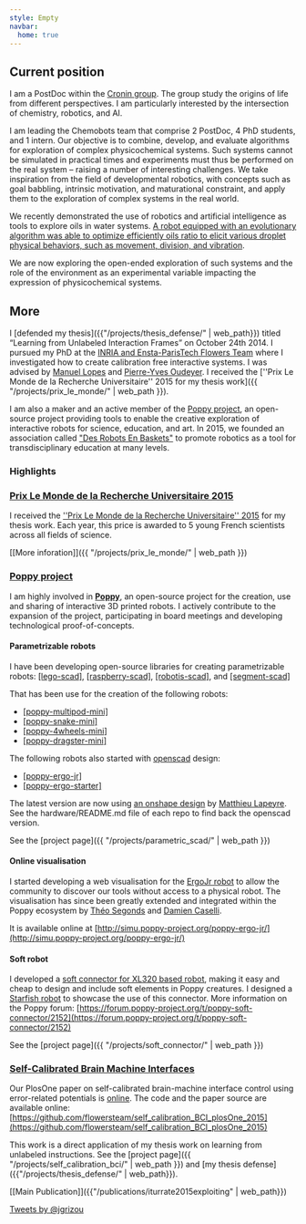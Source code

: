 ```yaml
---
style: Empty
navbar:
  home: true
---
```


<div class="container">
<div class="row">

<div class="col-sm-8 col-md-8">

## Current position

I am a PostDoc within the [Cronin group](http://www.chem.gla.ac.uk/cronin/). The group study the origins of life from different perspectives. I am particularly interested by the intersection of chemistry, robotics, and AI.

I am leading the Chemobots team that comprise 2 PostDoc, 4 PhD students, and 1 intern. Our objective is to combine, develop, and evaluate algorithms for exploration of complex physicochemical systems. Such systems cannot be simulated in practical times and experiments must thus be performed on the real system – raising a number of interesting challenges. We take inspiration from the field of developmental robotics, with concepts such as goal babbling, intrinsic motivation, and maturational constraint, and apply them to the exploration of complex systems in the real world.

We recently demonstrated the use of robotics and artificial intelligence as tools to explore oils in water systems. [A robot equipped with an evolutionary algorithm was able to optimize efficiently oils ratio to elicit various droplet physical behaviors, such as movement, division, and vibration]((http://www.nature.com/ncomms/2014/141208/ncomms6571/full/ncomms6571.html)).

We are now exploring the open-ended exploration of such systems and the role of the environment as an experimental variable impacting the expression of physicochemical systems.

## More

I [defended my thesis]({{"/projects/thesis_defense/" | web_path}}) titled “Learning from Unlabeled Interaction Frames” on October 24th 2014. I pursued my PhD at the [INRIA and Ensta-ParisTech Flowers Team](https://flowers.inria.fr/) where I investigated how to create calibration free interactive systems. I was advised by [Manuel Lopes](https://flowers.inria.fr/mlopes/) and [Pierre-Yves Oudeyer](http://www.pyoudeyer.com/). I received the [''Prix Le Monde de la Recherche Universitaire'' 2015 for my thesis work]({{ "/projects/prix_le_monde/" | web_path }}).

I am also a maker and an active member of the [Poppy project](https://www.poppy-project.org/), an open-source project providing tools to enable the creative exploration of interactive robots for science, education, and art. In 2015, we founded an association called ["Des Robots En Baskets"](https://github.com/desrobotsenbaskets/docs) to promote robotics as a tool for transdisciplinary education at many levels.

### Highlights


<div class="panel panel-danger">
  <div class="panel-heading">
  <a class="panel-title btn-block" href="{{ "/projects/prix_le_monde/" | web_path }}"><h3 class="panel-title">Prix Le Monde de la Recherche Universitaire 2015</h3> </a>
  </div>
  <div class="panel-body panel-body">

I received the [''Prix Le Monde de la Recherche Universitaire'' 2015](http://www.lemonde.fr/kiosque/recherche/laureats/prix-recherche-laureats-2015.html) for my thesis work. Each year, this price is awarded to 5 young French scientists across all fields of science.

[[More inforation]]({{ "/projects/prix_le_monde/" | web_path }})

  </div>
</div>

<div class="panel panel-primary">
  <div class="panel-heading">
  <a class="panel-title btn-block" href="https://www.poppy-project.org/"><h3 class="panel-title">Poppy project</h3> </a>
  </div>
  <div class="panel-body panel-body">

I am highly involved in **[Poppy](https://www.poppy-project.org/)**, an open-source project for the creation, use and sharing of interactive 3D printed robots. I actively contribute to the expansion of the project, participating in board meetings and developing technological proof-of-concepts.

#### Parametrizable robots

I have been developing open-source libraries for creating parametrizable robots: [[lego-scad]](https://github.com/jgrizou/lego-scad), [[raspberry-scad]](https://github.com/jgrizou/raspberry-scad), [[robotis-scad]](https://github.com/jgrizou/robotis-scad), and [[segment-scad]](https://github.com/jgrizou/segment-scad)

That has been use for the creation of the following robots:

- [[poppy-multipod-mini]](https://github.com/poppy-project/poppy-multipod-mini)
- [[poppy-snake-mini]](https://github.com/poppy-project/poppy-snake-mini)
- [[poppy-4wheels-mini]](https://github.com/poppy-project/poppy-4wheels-mini)
- [[poppy-dragster-mini]](https://github.com/poppy-project/poppy-dragster-mini)

The following robots also started with [openscad](http://www.openscad.org/) design:

- [[poppy-ergo-jr]](https://github.com/poppy-project/poppy-ergo-jr)
- [[poppy-ergo-starter]](https://github.com/poppy-project/poppy-ergo-starter)

The latest version are now using [an onshape design](https://www.onshape.com/) by [Matthieu Lapeyre](https://github.com/matthieu-lapeyre). See the hardware/README.md file of each repo to find back the openscad version.

See the [project page]({{ "/projects/parametric_scad/" | web_path }})

#### Online visualisation

I started developing a web visualisation for the [ErgoJr robot](https://github.com/poppy-project/poppy-ergo-jr) to allow the community to discover our tools without access to a physical robot. The visualisation has since been greatly extended and integrated within the Poppy ecosystem by [Théo Segonds](https://github.com/show0k) and [Damien Caselli](https://github.com/damiencaselli).

It is available online at [http://simu.poppy-project.org/poppy-ergo-jr/](http://simu.poppy-project.org/poppy-ergo-jr/)

#### Soft robot

I developed a [soft connector for XL320 based robot](https://github.com/poppy-project/poppy-soft-connector), making it easy and cheap to design and include soft elements in Poppy creatures. I designed a [Starfish robot](https://github.com/poppy-project/poppy-soft-starfish) to showcase the use of this connector. More information on the Poppy forum: [https://forum.poppy-project.org/t/poppy-soft-connector/2152](https://forum.poppy-project.org/t/poppy-soft-connector/2152)

See the [project page]({{ "/projects/soft_connector/" | web_path }})

  </div>
</div>

<div class="panel panel-success">
  <div class="panel-heading">
  <a class="panel-title btn-block" href="{{ "/projects/self_calibration_bci/" | web_path }}"><h3 class="panel-title">Self-Calibrated Brain Machine Interfaces</h3> </a>
  </div>
  <div class="panel-body panel-body">

Our PlosOne paper on self-calibrated brain-machine interface control using error-related potentials is [online](http://journals.plos.org/plosone/article?id=10.1371/journal.pone.0131491). The code and the paper source are available online: [https://github.com/flowersteam/self_calibration_BCI_plosOne_2015](https://github.com/flowersteam/self_calibration_BCI_plosOne_2015)

This work is a direct application of my thesis work on learning from unlabeled instructions. See the [project page]({{ "/projects/self_calibration_bci/" | web_path }}) and [my thesis defense]({{"/projects/thesis_defense/" | web_path}}).

[[Main Publication]]({{"/publications/iturrate2015exploiting" | web_path}})

  </div>
</div>

</div>

<div class="col-sm-4 col-md-4">
<a class="twitter-timeline" href="https://twitter.com/jgrizou" data-widget-id="609130056930172929">Tweets by @jgrizou</a>
<script>!function(d,s,id){var js,fjs=d.getElementsByTagName(s)[0],p=/^http:/.test(d.location)?'http':'https';if(!d.getElementById(id)){js=d.createElement(s);js.id=id;js.src=p+"://platform.twitter.com/widgets.js";fjs.parentNode.insertBefore(js,fjs);}}(document,"script","twitter-wjs");
</script>
</div>

</div>
</div>
